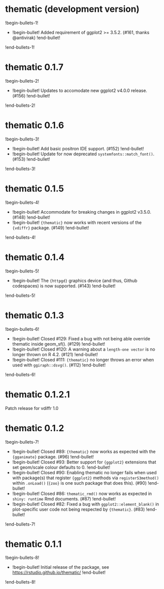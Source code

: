 # thematic (development version)

!begin-bullets-1!

-   !begin-bullet!
    Added requirement of ggplot2 \>= 3.5.2. (#161, thanks @antivirak)
    !end-bullet!

!end-bullets-1!

# thematic 0.1.7

!begin-bullets-2!

-   !begin-bullet!
    Updates to accomodate new ggplot2 v4.0.0 release. (#156)
    !end-bullet!

!end-bullets-2!

# thematic 0.1.6

!begin-bullets-3!

-   !begin-bullet!
    Add basic positron IDE support. (#152)
    !end-bullet!
-   !begin-bullet!
    Update for now deprecated `systemfonts::match_font()`. (#153)
    !end-bullet!

!end-bullets-3!

# thematic 0.1.5

!begin-bullets-4!

-   !begin-bullet!
    Accommodate for breaking changes in ggplot2 v3.5.0. (#148)
    !end-bullet!
-   !begin-bullet!
    `{thematic}` now works with recent versions of the `{vdiffr}`
    package. (#149)
    !end-bullet!

!end-bullets-4!

# thematic 0.1.4

!begin-bullets-5!

-   !begin-bullet!
    The `{httpgd}` graphics device (and thus, Github codespaces) is now
    supported. (#143)
    !end-bullet!

!end-bullets-5!

# thematic 0.1.3

!begin-bullets-6!

-   !begin-bullet!
    Closed #129: Fixed a bug with not being able override thematic
    inside geom_sf(). (#129)
    !end-bullet!
-   !begin-bullet!
    Closed #120: A warning about a `length-one vector` is no longer
    thrown on R 4.2. (#121)
    !end-bullet!
-   !begin-bullet!
    Closed #111: `{thematic}` no longer throws an error when used with
    `ggiraph::dsvg()`. (#112)
    !end-bullet!

!end-bullets-6!

# thematic 0.1.2.1

Patch release for vdiffr 1.0

# thematic 0.1.2

!begin-bullets-7!

-   !begin-bullet!
    Closed #89: `{thematic}` now works as expected with the
    `{gganimate}` package. (#96)
    !end-bullet!
-   !begin-bullet!
    Closed #93: Better support for `{ggplot2}` extensions that set
    geom/scale colour defaults to 0.
    !end-bullet!
-   !begin-bullet!
    Closed #90: Enabling thematic no longer fails when used with
    package(s) that register `{ggplot2}` methods via
    `registerS3method()` within `.onLoad()` (`{zoo}` is one such package
    that does this). (#90)
    !end-bullet!
-   !begin-bullet!
    Closed #86: `thematic_rmd()` now works as expected in
    `shiny: runtime` Rmd documents. (#87)
    !end-bullet!
-   !begin-bullet!
    Closed #82: Fixed a bug with `ggplot2::element_blank()` in
    plot-specific user code not being respected by `{thematic}`. (#83)
    !end-bullet!

!end-bullets-7!

# thematic 0.1.1

!begin-bullets-8!

-   !begin-bullet!
    Initial release of the package, see
    https://rstudio.github.io/thematic/
    !end-bullet!

!end-bullets-8!
